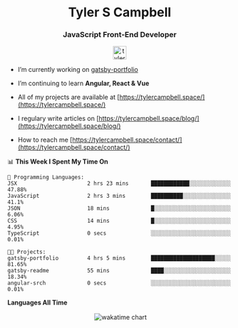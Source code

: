 <h1 align="center">Tyler S Campbell</h1>
<h3 align="center">JavaScript Front-End Developer</h3>
<p align="center">
<a href="https://linkedin.com/in/tyler-campbell36" target="blank"><img align="center" src="https://cdn.jsdelivr.net/npm/simple-icons@3.0.1/icons/linkedin.svg" alt="tyler-campbell36" height="30" width="30" /></a>
</p>

- I’m currently working on [gatsby-portfolio](https://github.com/t36campbell/gatsby-portfolio)

- I’m continuing to learn **Angular, React & Vue**

- All of my projects are available at [https://tylercampbell.space/](https://tylercampbell.space/)

- I regulary write articles on [https://tylercampbell.space/blog/](https://tylercampbell.space/blog/)

- How to reach me [https://tylercampbell.space/contact/](https://tylercampbell.space/contact/)

<!--START_SECTION:waka-->
📊 **This Week I Spent My Time On** 

```text
💬 Programming Languages: 
JSX                      2 hrs 23 mins       ████████████░░░░░░░░░░░░░   47.88% 
JavaScript               2 hrs 3 mins        ██████████░░░░░░░░░░░░░░░   41.1% 
JSON                     18 mins             █░░░░░░░░░░░░░░░░░░░░░░░░   6.06% 
CSS                      14 mins             █░░░░░░░░░░░░░░░░░░░░░░░░   4.95% 
TypeScript               0 secs              ░░░░░░░░░░░░░░░░░░░░░░░░░   0.01%

🐱‍💻 Projects: 
gatsby-portfolio         4 hrs 5 mins        ████████████████████░░░░░   81.65% 
gatsby-readme            55 mins             ████░░░░░░░░░░░░░░░░░░░░░   18.34% 
angular-srch             0 secs              ░░░░░░░░░░░░░░░░░░░░░░░░░   0.01%

```


<!--END_SECTION:waka-->
**Languages All Time** 
<p align="center">&nbsp;<img align="center" alt="wakatime chart"
src="https://wakatime.com/share/@738aac7f-8868-4bc3-a1df-4c36703ee4b6/ffb1a4eb-0234-4a6d-8897-da182b371844.png"/></p>

